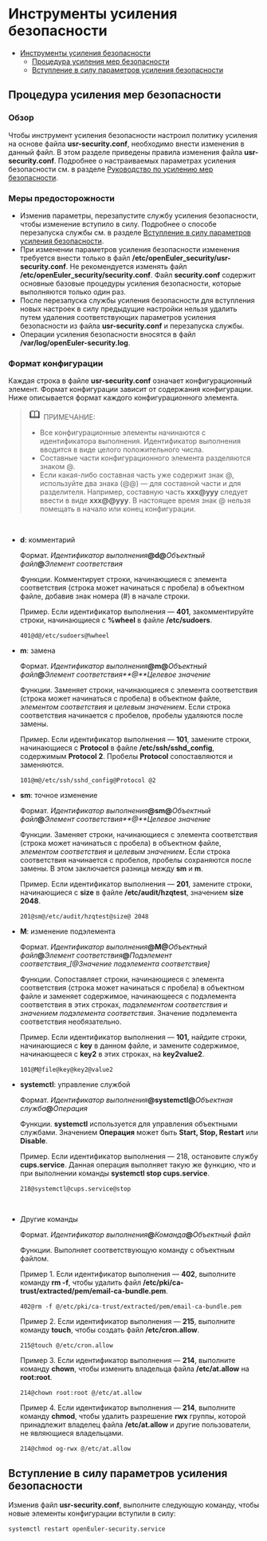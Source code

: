 # Инструменты усиления безопасности

- [Инструменты усиления безопасности](#security-hardening-tools)
  - [Процедура усиления мер безопасности](#security-hardening-procedure)
  - [Вступление в силу параметров усиления безопасности](#hardening-items-taking-effect)

## Процедура усиления мер безопасности

### Обзор

Чтобы инструмент усиления безопасности настроил политику усиления на основе файла **usr-security.conf**, необходимо внести изменения в данный файл. В этом разделе приведены правила изменения файла **usr-security.conf**. Подробнее о настраиваемых параметрах усиления безопасности см. в разделе [Руководство по усилению мер безопасности](#security-hardening-guide.md).

### Меры предосторожности

- Изменив параметры, перезапустите службу усиления безопасности, чтобы изменение вступило в силу. Подробнее о способе перезапуска службы см. в разделе [Вступление в силу параметров усиления безопасности](#hardening-items-taking-effect.md).
- При изменении параметров усиления безопасности изменения требуется внести только в файл **/etc/openEuler\_security/usr-security.conf**. Не рекомендуется изменять файл **/etc/openEuler\_security/security.conf**. Файл **security.conf** содержит основные базовые процедуры усиления безопасности, которые выполняются только один раз.
- После перезапуска службы усиления безопасности для вступления новых настроек в силу предыдущие настройки нельзя удалить путем удаления соответствующих параметров усиления безопасности из файла **usr-security.conf** и перезапуска службы.
- Операции усиления безопасности вносятся в файл **/var/log/openEuler-security.log**.

### Формат конфигурации

Каждая строка в файле **usr-security.conf** означает конфигурационный элемент. Формат конфигурации зависит от содержания конфигурации. Ниже описывается формат каждого конфигурационного элемента.

> ![](./public_sys-resources/icon-note.gif) ПРИМЕЧАНИЕ:
> 
> - Все конфигурационные элементы начинаются с идентификатора выполнения. Идентификатор выполнения вводится в виде целого положительного числа.
> - Составные части конфигурационного элемента разделяются знаком @.
> - Если какая-либо составная часть уже содержит знак @, используйте два знака (@@) — для составной части и для разделителя. Например, составную часть **xxx@yyy** следует ввести в виде **xxx@@yyy**. В настоящее время знак @ нельзя помещать в начало или конец конфигурации.

  

- **d**: комментарий
  
  Формат. _Идентификатор выполнения_**@d@**_Объектный файл_**@**_Элемент соответствия_
  
  Функции. Комментирует строки, начинающиеся с элемента соответствия (строка может начинаться с пробела) в объектном файле, добавив знак номера (#) в начале строки.
  
  Пример. Если идентификатор выполнения — **401**, закомментируйте строки, начинающиеся с **%wheel** в файле **/etc/sudoers**.
  
  ```
  401@d@/etc/sudoers@%wheel
  ```

- **m**: замена
  
  Формат. _Идентификатор выполнения_**@m@**_Объектный файл_**@**_Элемент соответствия**@**Целевое значение_
  
  Функции. Заменяет строки, начинающиеся с элемента соответствия (строка может начинаться с пробела) в объектном файле, *элементом соответствия* и *целевым значением*. Если строка соответствия начинается с пробелов, пробелы удаляются после замены.
  
  Пример. Если идентификатор выполнения — **101**, замените строки, начинающиеся с **Protocol** в файле **/etc/ssh/sshd\_config**, содержимым **Protocol 2**. Пробелы **Protocol** сопоставляются и заменяются.
  
  ```
  101@m@/etc/ssh/sshd_config@Protocol @2
  ```

- **sm**: точное изменение
  
  Формат. _Идентификатор выполнения_**@sm@**_Объектный файл_**@**_Элемент соответствия**@**Целевое значение_
  
  Функции. Заменяет строки, начинающиеся с элемента соответствия (строка может начинаться с пробела) в объектном файле, *элементом соответствия* и *целевым значением*. Если строка соответствия начинается с пробелов, пробелы сохраняются после замены. В этом заключается разница между **sm** и **m**.
  
  Пример. Если идентификатор выполнения — **201**, замените строки, начинающиеся с **size** в файле **/etc/audit/hzqtest**, значением **size 2048**.
  
  ```
  201@sm@/etc/audit/hzqtest@size@ 2048
  ```

- **M**: изменение подэлемента
  
  Формат. _Идентификатор выполнения_**@M@**_Объектный файл_**@**_Элемент соответствия_**@**_Подэлемент соответствия_\_*\[@Значение подэлемента соответствия]*
  
  Функции. Сопоставляет строки, начинающиеся с элемента соответствия (строка может начинаться с пробела) в объектном файле и заменяет содержимое, начинающееся с подэлемента соответствия в этих строках, *подэлементом соответствия* и *значением подэлемента соответствия*. Значение подэлемента соответствия необязательно.
  
  Пример. Если идентификатор выполнения — **101,** найдите строки, начинающиеся с **key** в данном файле, и замените содержимое, начинающееся с **key2** в этих строках, на **key2value2**.
  
  ```
  101@M@file@key@key2@value2
  ```

- **systemctl**: управление службой
  
  Формат. _Идентификатор выполнения_**@systemctl@**_Объектная служба_**@**_Операция_
  
  Функции. **systemctl** используется для управления объектными службами. Значением **Операция** может быть **Start, Stop, Restart** или **Disable**.
  
  Пример. Если идентификатор выполнения — 218, остановите службу **cups.service**. Данная операция выполняет такую же функцию, что и при выполнении команды **systemctl stop cups.service**.
  
  ```
  218@systemctl@cups.service@stop
  ```
  
    

- Другие команды
  
  Формат. _Идентификатор выполнения_**@**_Команда_**@**_Объектный файл_
  
  Функции. Выполняет соответствующую команду с объектным файлом.
  
  Пример 1. Если идентификатор выполнения — **402**, выполните команду **rm -f**, чтобы удалить файл **/etc/pki/ca-trust/extracted/pem/email-ca-bundle.pem**.
  
  ```
  402@rm -f @/etc/pki/ca-trust/extracted/pem/email-ca-bundle.pem
  ```
  
  Пример 2. Если идентификатор выполнения — **215**, выполните команду **touch**, чтобы создать файл **/etc/cron.allow**.
  
  ```
  215@touch @/etc/cron.allow
  ```
  
  Пример 3. Если идентификатор выполнения — **214**, выполните команду **chown**, чтобы изменить владельца файла **/etc/at.allow** на **root:root**.
  
  ```
  214@chown root:root @/etc/at.allow
  ```
  
  Пример 4. Если идентификатор выполнения — **214**, выполните команду **chmod**, чтобы удалить разрешение **rwx** группы, которой принадлежит владелец файла **/etc/at.allow** и другие пользователи, не являющиеся владельцами.
  
  ```
  214@chmod og-rwx @/etc/at.allow
  ```

## Вступление в силу параметров усиления безопасности

Изменив файл **usr-security.conf**, выполните следующую команду, чтобы новые элементы конфигурации вступили в силу:

```
systemctl restart openEuler-security.service
```